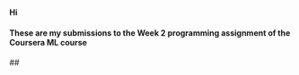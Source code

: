 ##  
<h4>Hi</h4>
<h4>These are my submissions to the Week 2 programming assignment of the Coursera ML course</h4><sapn></span>
##
